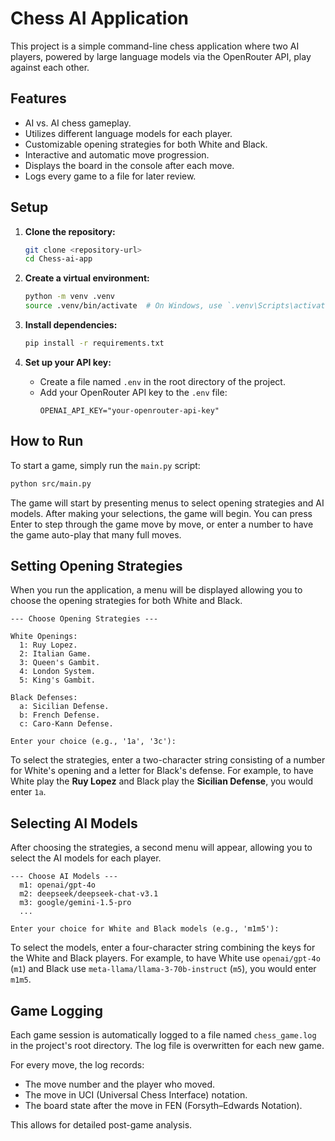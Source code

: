 # Chess AI Application

This project is a simple command-line chess application where two AI players, powered by large language models via the OpenRouter API, play against each other.

## Features

*   AI vs. AI chess gameplay.
*   Utilizes different language models for each player.
*   Customizable opening strategies for both White and Black.
*   Interactive and automatic move progression.
*   Displays the board in the console after each move.
*   Logs every game to a file for later review.

## Setup

1.  **Clone the repository:**
    ```bash
    git clone <repository-url>
    cd Chess-ai-app
    ```

2.  **Create a virtual environment:**
    ```bash
    python -m venv .venv
    source .venv/bin/activate  # On Windows, use `.venv\Scripts\activate`
    ```

3.  **Install dependencies:**
    ```bash
    pip install -r requirements.txt
    ```

4.  **Set up your API key:**
    *   Create a file named `.env` in the root directory of the project.
    *   Add your OpenRouter API key to the `.env` file:
        ```
        OPENAI_API_KEY="your-openrouter-api-key"
        ```

## How to Run

To start a game, simply run the `main.py` script:

```bash
python src/main.py
```

The game will start by presenting menus to select opening strategies and AI models. After making your selections, the game will begin. You can press Enter to step through the game move by move, or enter a number to have the game auto-play that many full moves.

## Setting Opening Strategies

When you run the application, a menu will be displayed allowing you to choose the opening strategies for both White and Black.

```
--- Choose Opening Strategies ---

White Openings:
  1: Ruy Lopez.
  2: Italian Game.
  3: Queen's Gambit.
  4: London System.
  5: King's Gambit.

Black Defenses:
  a: Sicilian Defense.
  b: French Defense.
  c: Caro-Kann Defense.

Enter your choice (e.g., '1a', '3c'):
```

To select the strategies, enter a two-character string consisting of a number for White's opening and a letter for Black's defense. For example, to have White play the **Ruy Lopez** and Black play the **Sicilian Defense**, you would enter `1a`.

## Selecting AI Models

After choosing the strategies, a second menu will appear, allowing you to select the AI models for each player.

```
--- Choose AI Models ---
  m1: openai/gpt-4o
  m2: deepseek/deepseek-chat-v3.1
  m3: google/gemini-1.5-pro
  ...

Enter your choice for White and Black models (e.g., 'm1m5'):
```

To select the models, enter a four-character string combining the keys for the White and Black players. For example, to have White use `openai/gpt-4o` (`m1`) and Black use `meta-llama/llama-3-70b-instruct` (`m5`), you would enter `m1m5`.

## Game Logging

Each game session is automatically logged to a file named `chess_game.log` in the project's root directory. The log file is overwritten for each new game.

For every move, the log records:
- The move number and the player who moved.
- The move in UCI (Universal Chess Interface) notation.
- The board state after the move in FEN (Forsyth–Edwards Notation).

This allows for detailed post-game analysis.
